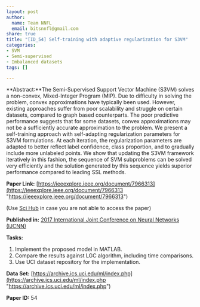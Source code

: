 ```yaml
---
layout: post
author:
  name: Team NNFL
  email: bitsnnfl@gmail.com
share: true
title: "[ID_54] Self-training with adaptive regularization for S3VM"
categories:
- SVM
- Semi-supervised
- Imbalanced datasets
tags: []

---
```

**Abstract:**The Semi-Supervised Support Vector Machine (S3VM) solves a non-convex, Mixed-Integer Program (MIP). Due to difficulty in solving the problem, convex approximations have typically been used. However, existing approaches suffer from poor scalability and struggle on certain datasets, compared to graph based counterparts. The poor predictive performance suggests that for some datasets, convex approximations may not be a sufficiently accurate approximation to the problem. We present a self-training approach with self-adapting regularization parameters for S3VM formulations. At each iteration, the regularization parameters are adapted to better reflect label confidence, class proportion, and to gradually include more unlabeled points. We show that updating the S3VM framework iteratively in this fashion, the sequence of SVM subproblems can be solved very efficiently and the solution generated by this sequence yields superior performance compared to leading SSL methods.

**Paper Link:** [https://ieeexplore.ieee.org/document/7966313](https://ieeexplore.ieee.org/document/7966313 "https://ieeexplore.ieee.org/document/7966313")

(Use [Sci Hub](https://sci-hub.tw/ "Sci-Hub") in case you are not able to access the paper)

**Published in:** [2017 International Joint Conference on Neural Networks (IJCNN)](https://ieeexplore.ieee.org/xpl/conhome/7958416/proceeding)

**Tasks:**

1. Implement the proposed model in MATLAB. 
2. Compare the results against LGC algorithm, including time comparisons. 
3. Use UCI dataset repository for the implementation. 

**Data Set:** [https://archive.ics.uci.edu/ml/index.php](https://archive.ics.uci.edu/ml/index.php "https://archive.ics.uci.edu/ml/index.php")

**Paper ID:** 54